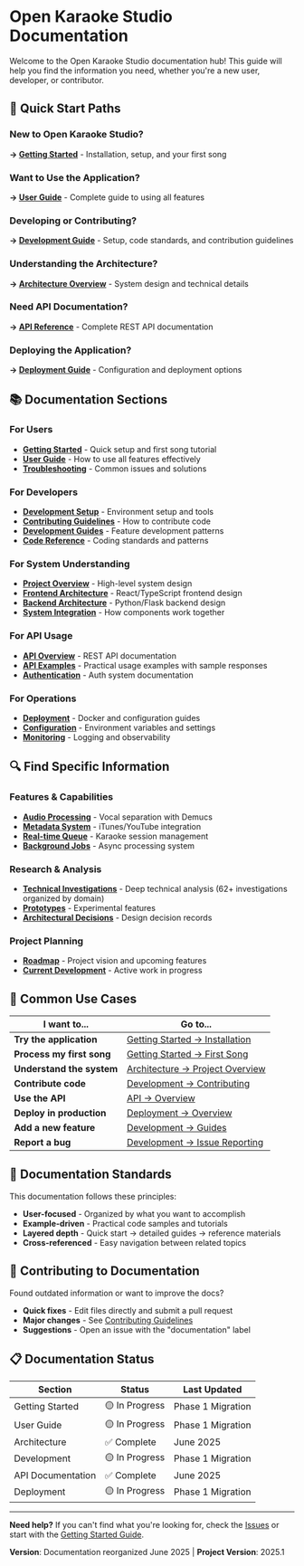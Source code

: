 # Open Karaoke Studio Documentation

Welcome to the Open Karaoke Studio documentation hub! This guide will help you find the information you need, whether you're a new user, developer, or contributor.

## 🚀 Quick Start Paths

### New to Open Karaoke Studio?
**→ [Getting Started](getting-started/README.md)** - Installation, setup, and your first song

### Want to Use the Application?
**→ [User Guide](user-guide/README.md)** - Complete guide to using all features

### Developing or Contributing?
**→ [Development Guide](development/README.md)** - Setup, code standards, and contribution guidelines

### Understanding the Architecture?
**→ [Architecture Overview](architecture/README.md)** - System design and technical details

### Need API Documentation?
**→ [API Reference](api/README.md)** - Complete REST API documentation

### Deploying the Application?
**→ [Deployment Guide](deployment/README.md)** - Configuration and deployment options

## 📚 Documentation Sections

### For Users
- **[Getting Started](getting-started/README.md)** - Quick setup and first song tutorial
- **[User Guide](user-guide/README.md)** - How to use all features effectively
- **[Troubleshooting](getting-started/troubleshooting.md)** - Common issues and solutions

### For Developers
- **[Development Setup](development/setup/README.md)** - Environment setup and tools
- **[Contributing Guidelines](development/contributing/README.md)** - How to contribute code
- **[Development Guides](development/guides/README.md)** - Feature development patterns
- **[Code Reference](development/reference/README.md)** - Coding standards and patterns

### For System Understanding
- **[Project Overview](architecture/project-overview.md)** - High-level system design
- **[Frontend Architecture](architecture/frontend/README.md)** - React/TypeScript frontend design
- **[Backend Architecture](architecture/backend/README.md)** - Python/Flask backend design
- **[System Integration](architecture/integration/README.md)** - How components work together

### For API Usage
- **[API Overview](api/README.md)** - REST API documentation
- **[API Examples](api/examples/README.md)** - Practical usage examples with sample responses
- **[Authentication](api/authentication.md)** - Auth system documentation

### For Operations
- **[Deployment](deployment/README.md)** - Docker and configuration guides
- **[Configuration](deployment/configuration.md)** - Environment variables and settings
- **[Monitoring](deployment/monitoring.md)** - Logging and observability

## 🔍 Find Specific Information

### Features & Capabilities
- **[Audio Processing](features/audio-processing.md)** - Vocal separation with Demucs
- **[Metadata System](features/metadata-system.md)** - iTunes/YouTube integration
- **[Real-time Queue](features/real-time-queue.md)** - Karaoke session management
- **[Background Jobs](features/background-jobs.md)** - Async processing system

### Research & Analysis
- **[Technical Investigations](research/technical-investigations/README.md)** - Deep technical analysis (62+ investigations organized by domain)
- **[Prototypes](research/prototypes/README.md)** - Experimental features
- **[Architectural Decisions](research/architectural-decisions/README.md)** - Design decision records

### Project Planning
- **[Roadmap](roadmap/README.md)** - Project vision and upcoming features
- **[Current Development](roadmap/current-development.md)** - Active work in progress

## 🎯 Common Use Cases

| I want to... | Go to... |
|--------------|----------|
| **Try the application** | [Getting Started → Installation](getting-started/installation.md) |
| **Process my first song** | [Getting Started → First Song](getting-started/first-song.md) |
| **Understand the system** | [Architecture → Project Overview](architecture/project-overview.md) |
| **Contribute code** | [Development → Contributing](development/contributing/README.md) |
| **Use the API** | [API → Overview](api/README.md) |
| **Deploy in production** | [Deployment → Overview](deployment/README.md) |
| **Add a new feature** | [Development → Guides](development/guides/README.md) |
| **Report a bug** | [Development → Issue Reporting](development/contributing/issue-reporting.md) |

## 📖 Documentation Standards

This documentation follows these principles:
- **User-focused** - Organized by what you want to accomplish
- **Example-driven** - Practical code samples and tutorials
- **Layered depth** - Quick start → detailed guides → reference materials
- **Cross-referenced** - Easy navigation between related topics

## 🤝 Contributing to Documentation

Found outdated information or want to improve the docs?
- **Quick fixes** - Edit files directly and submit a pull request
- **Major changes** - See [Contributing Guidelines](development/contributing/README.md)
- **Suggestions** - Open an issue with the "documentation" label

## 📋 Documentation Status

| Section | Status | Last Updated |
|---------|--------|--------------|
| Getting Started | 🟡 In Progress | Phase 1 Migration |
| User Guide | 🟡 In Progress | Phase 1 Migration |
| Architecture | ✅ Complete | June 2025 |
| Development | 🟡 In Progress | Phase 1 Migration |
| API Documentation | ✅ Complete | June 2025 |
| Deployment | 🟡 In Progress | Phase 1 Migration |

---

**Need help?** If you can't find what you're looking for, check the [Issues](https://github.com/yourusername/open-karaoke/issues) or start with the [Getting Started Guide](getting-started/README.md).

**Version**: Documentation reorganized June 2025 | **Project Version**: 2025.1
